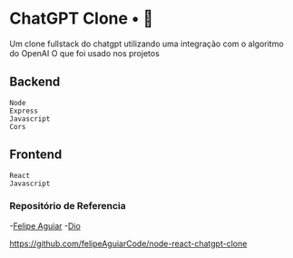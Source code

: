 # ChatGPT Clone • 🤖

Um clone fullstack do chatgpt utilizando uma integração com o algoritmo do OpenAI
O que foi usado nos projetos
## Backend

    Node
    Express
    Javascript
    Cors

## Frontend

    React
    Javascript


### Repositório de Referencia
-[Felipe Aguiar](@felipeAguiarCode)
-[Dio](@digitalinnovationone)

https://github.com/felipeAguiarCode/node-react-chatgpt-clone
